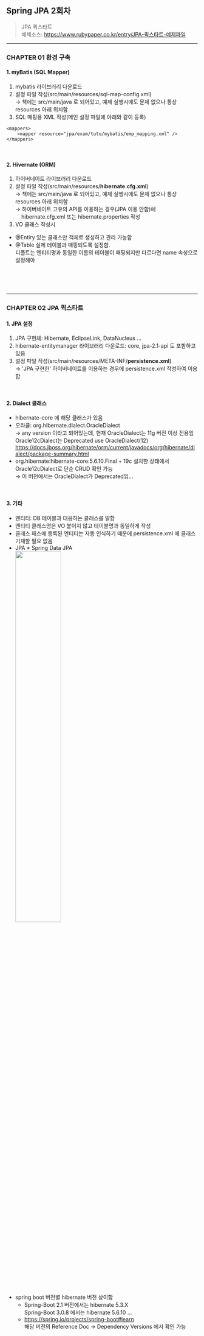 ## Spring JPA 2회차
> JPA 퀵스타트  
  예제소스: https://www.rubypaper.co.kr/entry/JPA-퀵스타트-예제파일
---

### CHAPTER 01 환경 구축
#### 1. myBatis (SQL Mapper)
 1) mybatis 라이브러리 다운로드
 2) 설정 파일 작성(src/main/resources/sql-map-config.xml)  
   → 책에는 src/main/java 로 되어있고, 예제 실행시에도 문제 없으나 통상 resources 아래 위치함
 3) SQL 매핑용 XML 작성(메인 설정 파일에 아래와 같이 등록)
   ```
   <mappers>
       <mapper resource="jpa/exam/tuto/mybatis/emp_mapping.xml" />
   </mappers>
   ```
<br>

#### 2. Hivernate (ORM)
 1) 하이버네이트 라이브러리 다운로드
 2) 설정 파일 작성(src/main/resources/**hibernate.cfg.xml**)  
   → 책에는 src/main/java 로 되어있고, 예제 실행시에도 문제 없으나 통상 resources 아래 위치함  
   → 하이버네이트 고유의 API를 이용하는 경우(JPA 이용 안함)에  
     &nbsp; &nbsp; hibernate.cfg.xml 또는 hibernate.properties 작성
 4) VO 클래스 작성시
  - @Entiry 있는 클래스만 객체로 생성하고 관리 가능함
  - @Table 실제 테이블과 매핑되도록 설정함.  
    디폴트는 엔티티명과 동일한 이름의 테이블이 매핑되지만 다르다면 name 속성으로 설정해야
<br>
<br>
<br>

---
### CHAPTER 02 JPA 퀵스타트
#### 1. JPA 설정
 1) JPA 구현체: Hibernate, EclipseLink, DataNucleus ...
 2) hibernate-entitymanager 라이브러리 다운로드: core, jpa-2.1-api 도 포함하고 있음
 3) 설정 파일 작성(src/main/resources/META-INF/**persistence.xml**)  
   → 'JPA 구현한' 하이버네이트를 이용하는 경우에 persistence.xml 작성하여 이용함
<br>

#### 2. Dialect 클래스
 - hibernate-core 에 해당 클래스가 있음
 - 오라클: org.hibernate.dialect.OracleDialect  
   → any version 이라고 되어있는데, 현재 OracleDialect는 11g 버전 이상 전용임  
     Oracle12cDialect는 Deprecated use OracleDialect(12)  
	   https://docs.jboss.org/hibernate/orm/current/javadocs/org/hibernate/dialect/package-summary.html   
 - org.hibernate:hibernate-core:5.6.10.Final + 19c 설치한 상태에서 Oracle12cDialect로 단순 CRUD 확인 가능  
   → 이 버전에서는 OracleDialect가 Deprecated임...
<br>
 
#### 3. 기타
 - 엔티티: DB 테이블과 대응하는 클래스를 말함
 - 엔티티 클래스명은 VO 붙이지 않고 테이블명과 동일하게 작성
 - 클래스 패스에 등록된 엔티티는 자동 인식하기 때문에 persistence.xml 에 클래스 기재할 필요 없음
 - JPA ≠ Spring Data JPA  
   <img
      src="https://suhwan.dev/images/jpa_hibernate_repository/overall_design.png"
      width="50%"
      height="50%"
   />
 - spring boot 버전별 hibernate 버전 상이함  
   - Spring-Boot 2.1 버전에서는 hibernate 5.3.X  
     Spring-Boot 3.0.8 에서는 hibernate 5.6.10 ...
   - https://spring.io/projects/spring-boot#learn  
     해당 버전의 	Reference Doc → Dependency Versions 에서 확인 가능
<br>
<br>
